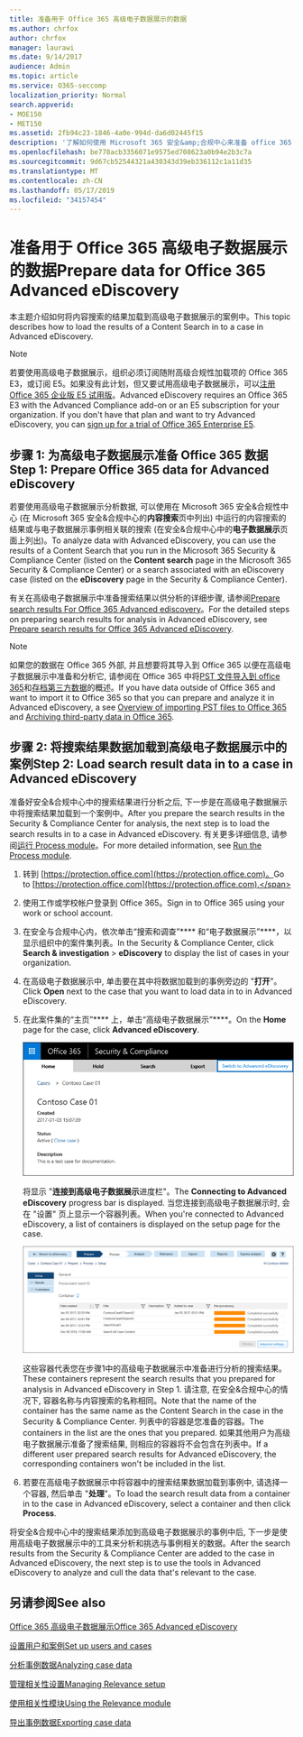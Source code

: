 ```yaml
---
title: 准备用于 Office 365 高级电子数据展示的数据
ms.author: chrfox
author: chrfox
manager: laurawi
ms.date: 9/14/2017
audience: Admin
ms.topic: article
ms.service: O365-seccomp
localization_priority: Normal
search.appverid:
- MOE150
- MET150
ms.assetid: 2fb94c23-1846-4a0e-994d-da6d02445f15
description: '了解如何使用 Microsoft 365 安全&amp;合规中心来准备 office 365 数据, 以便使用 Office 365 高级电子数据展示进行分析。 '
ms.openlocfilehash: be778acb3356071e9575ed708623a0b94e2b3c7a
ms.sourcegitcommit: 9d67cb52544321a430343d39eb336112c1a11d35
ms.translationtype: MT
ms.contentlocale: zh-CN
ms.lasthandoff: 05/17/2019
ms.locfileid: "34157454"
---
```

# <a name="prepare-data-for-office-365-advanced-ediscovery"></a><span data-ttu-id="50c2b-103">准备用于 Office 365 高级电子数据展示的数据</span><span class="sxs-lookup"><span data-stu-id="50c2b-103">Prepare data for Office 365 Advanced eDiscovery</span></span>

<span data-ttu-id="50c2b-104">本主题介绍如何将内容搜索的结果加载到高级电子数据展示的案例中。</span><span class="sxs-lookup"><span data-stu-id="50c2b-104">This topic describes how to load the results of a Content Search in to a case in Advanced eDiscovery.</span></span> 
  
> [!NOTE]
> <span data-ttu-id="50c2b-p101">若要使用高级电子数据展示，组织必须订阅随附高级合规性加载项的 Office 365 E3，或订阅 E5。如果没有此计划，但又要试用高级电子数据展示，可以[注册 Office 365 企业版 E5 试用版](https://go.microsoft.com/fwlink/p/?LinkID=698279)。</span><span class="sxs-lookup"><span data-stu-id="50c2b-p101">Advanced eDiscovery requires an Office 365 E3 with the Advanced Compliance add-on or an E5 subscription for your organization. If you don't have that plan and want to try Advanced eDiscovery, you can [sign up for a trial of Office 365 Enterprise E5](https://go.microsoft.com/fwlink/p/?LinkID=698279).</span></span> 
  
## <a name="step-1-prepare-office-365-data-for-advanced-ediscovery"></a><span data-ttu-id="50c2b-107">步骤 1: 为高级电子数据展示准备 Office 365 数据</span><span class="sxs-lookup"><span data-stu-id="50c2b-107">Step 1: Prepare Office 365 data for Advanced eDiscovery</span></span>

<span data-ttu-id="50c2b-108">若要使用高级电子数据展示分析数据, 可以使用在 Microsoft 365 安全&amp;合规性中心 (在 Microsoft 365 安全&amp;合规中心的**内容搜索**页中列出) 中运行的内容搜索的结果或与电子数据展示事例相关联的搜索 (在安全&amp;合规中心中的**电子数据展示**页面上列出)。</span><span class="sxs-lookup"><span data-stu-id="50c2b-108">To analyze data with Advanced eDiscovery, you can use the results of a Content Search that you run in the Microsoft 365 Security &amp; Compliance Center (listed on the **Content search** page in the Microsoft 365 Security &amp; Compliance Center) or a search associated with an eDiscovery case (listed on the **eDiscovery** page in the Security &amp; Compliance Center).</span></span> 
  
<span data-ttu-id="50c2b-109">有关在高级电子数据展示中准备搜索结果以供分析的详细步骤, 请参阅[Prepare search results For Office 365 Advanced ediscovery](prepare-search-results-for-advanced-ediscovery.md)。</span><span class="sxs-lookup"><span data-stu-id="50c2b-109">For the detailed steps on preparing search results for analysis in Advanced eDiscovery, see [Prepare search results for Office 365 Advanced eDiscovery](prepare-search-results-for-advanced-ediscovery.md).</span></span>
  
> [!NOTE]
> <span data-ttu-id="50c2b-110">如果您的数据在 Office 365 外部, 并且想要将其导入到 Office 365 以便在高级电子数据展示中准备和分析它, 请参阅在 Office 365 中将[PST 文件导入到 office 365](https://support.office.com/article/ba688e0a-0fcb-4bd7-8e57-2b669564ea84)和[存档第三方数据](https://go.microsoft.com/fwlink/p/?linkid=716918)的概述。</span><span class="sxs-lookup"><span data-stu-id="50c2b-110">If you have data outside of Office 365 and want to import it to Office 365 so that you can prepare and analyze it in Advanced eDiscovery, a see [Overview of importing PST files to Office 365](https://support.office.com/article/ba688e0a-0fcb-4bd7-8e57-2b669564ea84) and [Archiving third-party data in Office 365](https://go.microsoft.com/fwlink/p/?linkid=716918).</span></span> 
  
## <a name="step-2-load-search-result-data-in-to-a-case-in-advanced-ediscovery"></a><span data-ttu-id="50c2b-111">步骤 2: 将搜索结果数据加载到高级电子数据展示中的案例</span><span class="sxs-lookup"><span data-stu-id="50c2b-111">Step 2: Load search result data in to a case in Advanced eDiscovery</span></span>

<span data-ttu-id="50c2b-112">准备好安全&amp;合规中心中的搜索结果进行分析之后, 下一步是在高级电子数据展示中将搜索结果加载到一个案例中。</span><span class="sxs-lookup"><span data-stu-id="50c2b-112">After you prepare the search results in the Security &amp; Compliance Center for analysis, the next step is to load the search results in to a case in Advanced eDiscovery.</span></span> <span data-ttu-id="50c2b-113">有关更多详细信息, 请参阅[运行 Process module](run-the-process-module-in-advanced-ediscovery.md)。</span><span class="sxs-lookup"><span data-stu-id="50c2b-113">For more detailed information, see [Run the Process module](run-the-process-module-in-advanced-ediscovery.md).</span></span>
  
1. <span data-ttu-id="50c2b-114">转到 [https://protection.office.com](https://protection.office.com)。</span><span class="sxs-lookup"><span data-stu-id="50c2b-114">Go to [https://protection.office.com](https://protection.office.com).</span></span>
    
2. <span data-ttu-id="50c2b-115">使用工作或学校帐户登录到 Office 365。</span><span class="sxs-lookup"><span data-stu-id="50c2b-115">Sign in to Office 365 using your work or school account.</span></span>
    
3. <span data-ttu-id="50c2b-116">在安全与合规中心内，依次单击“搜索和调查”\*\*\*\* 和“电子数据展示”\*\*\*\*，以显示组织中的案件集列表。</span><span class="sxs-lookup"><span data-stu-id="50c2b-116">In the Security &amp; Compliance Center, click **Search &amp; investigation** \> **eDiscovery** to display the list of cases in your organization.</span></span> 
    
4. <span data-ttu-id="50c2b-117">在高级电子数据展示中, 单击要在其中将数据加载到的事例旁边的 "**打开**"。</span><span class="sxs-lookup"><span data-stu-id="50c2b-117">Click **Open** next to the case that you want to load data in to in Advanced eDiscovery.</span></span> 
    
5. <span data-ttu-id="50c2b-118">在此案件集的“主页”\*\*\*\* 上，单击“高级电子数据展示”\*\*\*\*。</span><span class="sxs-lookup"><span data-stu-id="50c2b-118">On the **Home** page for the case, click **Advanced eDiscovery**.</span></span> 
    
    ![单击 "切换到高级电子数据展示" 以在高级电子数据展示中打开事例](media/8e34ba23-62e3-4e68-a530-b6ece39b54be.png)
  
    <span data-ttu-id="50c2b-120">将显示 "**连接到高级电子数据展示**进度栏"。</span><span class="sxs-lookup"><span data-stu-id="50c2b-120">The **Connecting to Advanced eDiscovery** progress bar is displayed.</span></span> <span data-ttu-id="50c2b-121">当您连接到高级电子数据展示时, 会在 "设置" 页上显示一个容器列表。</span><span class="sxs-lookup"><span data-stu-id="50c2b-121">When you're connected to Advanced eDiscovery, a list of containers is displayed on the setup page for the case.</span></span> 
    
    ![事例显示在高级电子数据展示](media/8036e152-70dc-4bb7-9379-61c1ed8326b4.png)
  
     <span data-ttu-id="50c2b-123">这些容器代表您在步骤1中的高级电子数据展示中准备进行分析的搜索结果。</span><span class="sxs-lookup"><span data-stu-id="50c2b-123">These containers represent the search results that you prepared for analysis in Advanced eDiscovery in Step 1.</span></span> <span data-ttu-id="50c2b-124">请注意, 在安全&amp;合规中心的情况下, 容器名称与内容搜索的名称相同。</span><span class="sxs-lookup"><span data-stu-id="50c2b-124">Note that the name of the container has the same name as the Content Search in the case in the Security &amp; Compliance Center.</span></span> <span data-ttu-id="50c2b-125">列表中的容器是您准备的容器。</span><span class="sxs-lookup"><span data-stu-id="50c2b-125">The containers in the list are the ones that you prepared.</span></span> <span data-ttu-id="50c2b-126">如果其他用户为高级电子数据展示准备了搜索结果, 则相应的容器将不会包含在列表中。</span><span class="sxs-lookup"><span data-stu-id="50c2b-126">If a different user prepared search results for Advanced eDiscovery, the corresponding containers won't be included in the list.</span></span> 
    
6. <span data-ttu-id="50c2b-127">若要在高级电子数据展示中将容器中的搜索结果数据加载到事例中, 请选择一个容器, 然后单击 "**处理**"。</span><span class="sxs-lookup"><span data-stu-id="50c2b-127">To load the search result data from a container in to the case in Advanced eDiscovery, select a container and then click **Process**.</span></span>
    
<span data-ttu-id="50c2b-128">将安全&amp;合规中心中的搜索结果添加到高级电子数据展示的事例中后, 下一步是使用高级电子数据展示中的工具来分析和挑选与事例相关的数据。</span><span class="sxs-lookup"><span data-stu-id="50c2b-128">After the search results from the Security &amp; Compliance Center are added to the case in Advanced eDiscovery, the next step is to use the tools in Advanced eDiscovery to analyze and cull the data that's relevant to the case.</span></span> 
  
## <a name="see-also"></a><span data-ttu-id="50c2b-129">另请参阅</span><span class="sxs-lookup"><span data-stu-id="50c2b-129">See also</span></span>

[<span data-ttu-id="50c2b-130">Office 365 高级电子数据展示</span><span class="sxs-lookup"><span data-stu-id="50c2b-130">Office 365 Advanced eDiscovery</span></span>](office-365-advanced-ediscovery.md)
  
[<span data-ttu-id="50c2b-131">设置用户和案例</span><span class="sxs-lookup"><span data-stu-id="50c2b-131">Set up users and cases</span></span>](set-up-users-and-cases-in-advanced-ediscovery.md)
  
[<span data-ttu-id="50c2b-132">分析事例数据</span><span class="sxs-lookup"><span data-stu-id="50c2b-132">Analyzing case data</span></span>](analyze-case-data-with-advanced-ediscovery.md)
  
[<span data-ttu-id="50c2b-133">管理相关性设置</span><span class="sxs-lookup"><span data-stu-id="50c2b-133">Managing Relevance setup</span></span>](manage-relevance-setup-in-advanced-ediscovery.md)
  
[<span data-ttu-id="50c2b-134">使用相关性模块</span><span class="sxs-lookup"><span data-stu-id="50c2b-134">Using the Relevance module</span></span>](use-relevance-in-advanced-ediscovery.md)
  
[<span data-ttu-id="50c2b-135">导出事例数据</span><span class="sxs-lookup"><span data-stu-id="50c2b-135">Exporting case data</span></span>](export-case-data-in-advanced-ediscovery.md)

